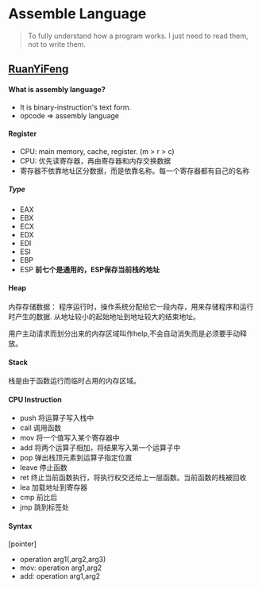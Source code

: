 # Assemble Language
> To fully understand how a program works. I just need to read them, not to
> write them.

## [RuanYiFeng](ruanyifeng.com/blog/2018/01/assembly-language-primer.html)

#### What is assembly language?
* It is binary-instruction's text form.
* opcode => assembly language

#### Register
* CPU: main memory, cache, register. (m > r > c)
* CPU: 优先读寄存器，再由寄存器和内存交换数据
* 寄存器不依靠地址区分数据，而是依靠名称。每一个寄存器都有自己的名称

##### Type
* EAX
* EBX
* ECX
* EDX
* EDI
* ESI
* EBP
* ESP
**前七个是通用的，ESP保存当前栈的地址**

#### Heap
内存存储数据：
程序运行时，操作系统分配给它一段内存，用来存储程序和运行时产生的数据.
从地址较小的起始地址到地址较大的结束地址。

用户主动请求而划分出来的内存区域叫作help,不会自动消失而是必须要手动释放。

#### Stack
栈是由于函数运行而临时占用的内存区域。

#### CPU Instruction
* push   将运算子写入栈中
* call   调用函数
* mov    将一个值写入某个寄存器中
* add    将两个运算子相加，将结果写入第一个运算子中
* pop    弹出栈顶元素到运算子指定位置
* leave  停止函数
* ret    终止当前函数执行，将执行权交还给上一层函数。当前函数的栈被回收
* lea    加载地址到寄存器
* cmp    前比后
* jmp    跳到标签处

#### Syntax
[pointer]
* operation arg1(,arg2,arg3)
* mov:  operation arg1,arg2
* add:  operation arg1,arg2

